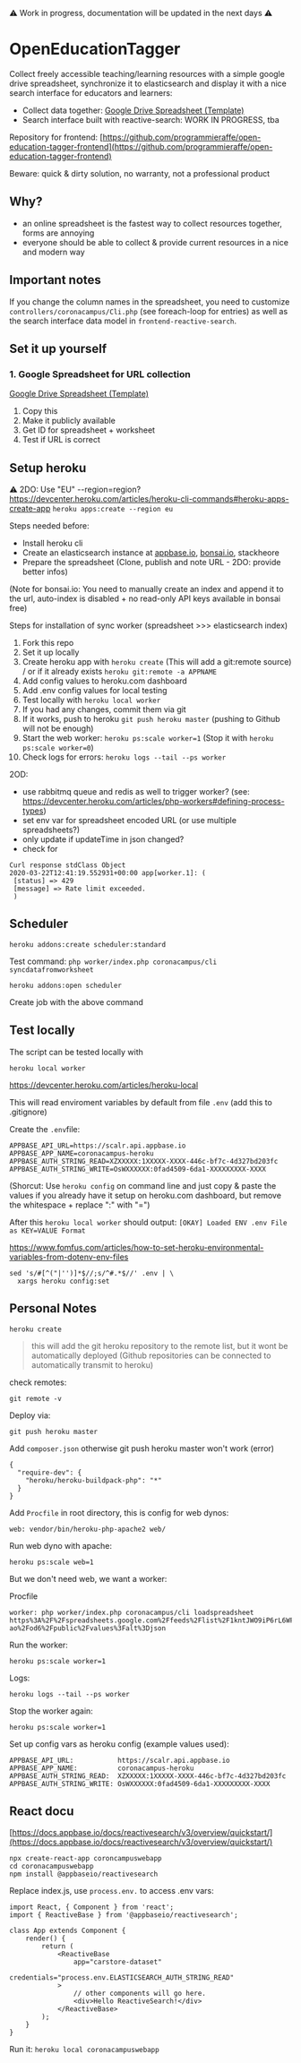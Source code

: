 
⚠️ Work in progress, documentation will be updated in the next days ⚠️


# OpenEducationTagger


Collect freely accessible teaching/learning resources with a simple google drive spreadsheet, synchronize it to elasticsearch and display it with a nice search interface for educators and learners:

- Collect data together: [Google Drive Spreadsheet (Template)](https://docs.google.com/spreadsheets/d/1gqRt0UxtcTNGKduQnTlV1MR3U5ByBkzCyTMkWE6wb04/edit?usp=sharing)
- Search interface built with reactive-search: WORK IN PROGRESS, tba

Repository for frontend: [https://github.com/programmieraffe/open-education-tagger-frontend](https://github.com/programmieraffe/open-education-tagger-frontend)

Beware: quick & dirty solution, no warranty, not a professional product

## Why?

- an online spreadsheet is the fastest way to collect resources together, forms are annoying
- everyone should be able to collect & provide current resources in a nice and modern way

## Important notes

If you change the column names in the spreadsheet, you need to customize `controllers/coronacampus/Cli.php` (see foreach-loop for entries) as well as the search interface data model in `frontend-reactive-search`.

## Set it up yourself

### 1. Google Spreadsheet for URL collection

[Google Drive Spreadsheet (Template)](https://docs.google.com/spreadsheets/d/1kntJWO9iP6rL6WFqKXNsINoa923LjoDfEz38_NA4-ao/edit?usp=sharing)

1. Copy this
2. Make it publicly available
3. Get ID for spreadsheet + worksheet
4. Test if URL is correct

## Setup heroku

⚠️ 2DO: Use "EU" --region=region? https://devcenter.heroku.com/articles/heroku-cli-commands#heroku-apps-create-app
`heroku apps:create --region eu`

Steps needed before:

- Install heroku cli
- Create an elasticsearch instance at [appbase.io](https://appbase.io), [bonsai.io](https://bonsaio.io), stackheore 
- Prepare the spreadsheet (Clone, publish and note URL - 2DO: provide better infos)

(Note for bonsai.io: You need to manually create an index and append it to the url, auto-index is disabled + no read-only API keys available in bonsai free)

Steps for installation of sync worker (spreadsheet >>> elasticsearch index)

1. Fork this repo
2. Set it up locally
3. Create heroku app with `heroku create` (This will add a git:remote source) / or if it already exists `heroku git:remote -a APPNAME`
4. Add config values to heroku.com dashboard
5. Add .env config values for local testing
4. Test locally with `heroku local worker`
5. If you had any changes, commit them via git
5. If it works, push to heroku `git push heroku master` (pushing to Github will not be enough)
6. Start the web worker: `heroku ps:scale worker=1` (Stop it with `heroku ps:scale worker=0`)
7. Check logs for errors: `heroku logs --tail --ps worker`


2OD: 
- use rabbitmq queue and redis as well to trigger worker? (see: https://devcenter.heroku.com/articles/php-workers#defining-process-types)
- set env var for spreadsheet encoded URL (or use multiple spreadsheets?)
- only update if updateTime in json changed?
- check for 

```
Curl response stdClass Object
2020-03-22T12:41:19.552931+00:00 app[worker.1]: (
 [status] => 429
 [message] => Rate limit exceeded.
 )
```

## Scheduler

`heroku addons:create scheduler:standard`

Test command:
`php worker/index.php coronacampus/cli syncdatafromworksheet`

`heroku addons:open scheduler`

Create job with the above command


## Test locally

The script can be tested locally with

`heroku local worker`

https://devcenter.heroku.com/articles/heroku-local

This will read enviroment variables by default from file `.env` (add this to .gitignore)

Create the `.env`file:

```
APPBASE_API_URL=https://scalr.api.appbase.io
APPBASE_APP_NAME=coronacampus-heroku
APPBASE_AUTH_STRING_READ=XZXXXXX:1XXXXX-XXXX-446c-bf7c-4d327bd203fc
APPBASE_AUTH_STRING_WRITE=OsWXXXXXX:0fad4509-6da1-XXXXXXXXX-XXXX
```

(Shorcut: Use `heroku config` on command line and just copy & paste the values if you already have it setup on heroku.com dashboard, but remove the whitespace + replace ":" with "=")

After this `heroku local worker` should output:
`[OKAY] Loaded ENV .env File as KEY=VALUE Format`


https://www.fomfus.com/articles/how-to-set-heroku-environmental-variables-from-dotenv-env-files

```
sed 's/#[^("|'')]*$//;s/^#.*$//' .env | \
  xargs heroku config:set
```


## Personal Notes

`heroku create`

> this will add the git heroku repository to the remote list, but it wont be automatically deployed (Github repositories can be connected to automatically transmit to heroku)

check remotes:

`git remote -v`

Deploy via:

`git push heroku master`

Add `composer.json` otherwise git push heroku master won't work (error)

```
{
  "require-dev": {
    "heroku/heroku-buildpack-php": "*"
  }
}
```

Add `Procfile` in root directory, this is config for web dynos:

```
web: vendor/bin/heroku-php-apache2 web/
```

Run web dyno with apache:

`heroku ps:scale web=1`

But we don't need web, we want a worker:

Procfile

```
worker: php worker/index.php coronacampus/cli loadspreadsheet https%3A%2F%2Fspreadsheets.google.com%2Ffeeds%2Flist%2F1kntJWO9iP6rL6WFqKXNsINoa923LjoDfEz38_NA4-ao%2Fod6%2Fpublic%2Fvalues%3Falt%3Djson
```

Run the worker:

`heroku ps:scale worker=1`

Logs:

`heroku logs --tail --ps worker`

Stop the worker again:

`heroku ps:scale worker=1`

Set up config vars as heroku config (example values used):

```
APPBASE_API_URL:           https://scalr.api.appbase.io
APPBASE_APP_NAME:          coronacampus-heroku
APPBASE_AUTH_STRING_READ:  XZXXXXX:1XXXXX-XXXX-446c-bf7c-4d327bd203fc
APPBASE_AUTH_STRING_WRITE: OsWXXXXXX:0fad4509-6da1-XXXXXXXXX-XXXX
```



## React docu

[https://docs.appbase.io/docs/reactivesearch/v3/overview/quickstart/](https://docs.appbase.io/docs/reactivesearch/v3/overview/quickstart/)

```
npx create-react-app coroncampuswebapp
cd coronacampuswebapp
npm install @appbaseio/reactivesearch
```

Replace index.js, use `process.env.` to access .env vars:
```
import React, { Component } from 'react';
import { ReactiveBase } from '@appbaseio/reactivesearch';

class App extends Component {
	render() {
		return (
			<ReactiveBase
				app="carstore-dataset"
				credentials="process.env.ELASTICSEARCH_AUTH_STRING_READ"
			>
				// other components will go here.
				<div>Hello ReactiveSearch!</div>
			</ReactiveBase>
		);
	}
}
```

Run it: `heroku local coronacampuswebapp`

